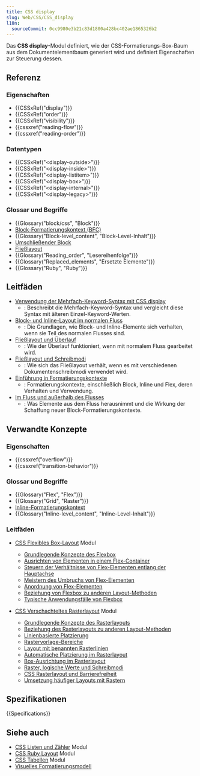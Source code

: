 ```yaml
---
title: CSS display
slug: Web/CSS/CSS_display
l10n:
  sourceCommit: 0cc9980e3b21c83d1800a428bc402ae1865326b2
---
```


Das **CSS display**-Modul definiert, wie der CSS-Formatierungs-Box-Baum aus dem Dokumentelementbaum generiert wird und definiert Eigenschaften zur Steuerung dessen.

## Referenz

### Eigenschaften

- {{CSSxRef("display")}}
- {{CSSxRef("order")}}
- {{CSSxRef("visibility")}}
- {{cssxref("reading-flow")}}
- {{cssxref("reading-order")}}

### Datentypen

- {{CSSxRef("&lt;display-outside&gt;")}}
- {{CSSxRef("&lt;display-inside&gt;")}}
- {{CSSxRef("&lt;display-listitem&gt;")}}
- {{CSSxRef("&lt;display-box&gt;")}}
- {{CSSxRef("&lt;display-internal&gt;")}}
- {{CSSxRef("&lt;display-legacy&gt;")}}

### Glossar und Begriffe

- {{Glossary("block/css", "Block")}}
- [Block-Formatierungskontext (BFC)](/de/docs/Web/CSS/CSS_display/Block_formatting_context)
- {{Glossary("Block-level_content", "Block-Level-Inhalt")}}
- [Umschließender Block](/de/docs/Web/CSS/CSS_display/Containing_block)
- [Fließlayout](/de/docs/Web/CSS/CSS_display/Flow_layout)
- {{Glossary("Reading_order", "Lesereihenfolge")}}
- {{Glossary("Replaced_elements", "Ersetzte Elemente")}}
- {{Glossary("Ruby", "Ruby")}}

## Leitfäden

- [Verwendung der Mehrfach-Keyword-Syntax mit CSS display](/de/docs/Web/CSS/CSS_display/multi-keyword_syntax_of_display)
  - : Beschreibt die Mehrfach-Keyword-Syntax und vergleicht diese Syntax mit älteren Einzel-Keyword-Werten.
- [Block- und Inline-Layout im normalen Fluss](/de/docs/Web/CSS/CSS_display/Block_and_inline_layout_in_normal_flow)
  - : Die Grundlagen, wie Block- und Inline-Elemente sich verhalten, wenn sie Teil des normalen Flusses sind.
- [Fließlayout und Überlauf](/de/docs/Web/CSS/CSS_display/Flow_layout_and_overflow)
  - : Wie der Überlauf funktioniert, wenn mit normalem Fluss gearbeitet wird.
- [Fließlayout und Schreibmodi](/de/docs/Web/CSS/CSS_display/Flow_layout_and_writing_modes)
  - : Wie sich das Fließlayout verhält, wenn es mit verschiedenen Dokumentenschreibmodi verwendet wird.
- [Einführung in Formatierungskontexte](/de/docs/Web/CSS/CSS_display/Introduction_to_formatting_contexts)
  - : Formatierungskontexte, einschließlich Block, Inline und Flex, deren Verhalten und Verwendung.
- [Im Fluss und außerhalb des Flusses](/de/docs/Web/CSS/CSS_display/In_flow_and_out_of_flow)
  - : Was Elemente aus dem Fluss herausnimmt und die Wirkung der Schaffung neuer Block-Formatierungskontexte.

## Verwandte Konzepte

### Eigenschaften

- {{cssxref("overflow")}}
- {{cssxref("transition-behavior")}}

### Glossar und Begriffe

- {{Glossary("Flex", "Flex")}}
- {{Glossary("Grid", "Raster")}}
- [Inline-Formatierungskontext](/de/docs/Web/CSS/CSS_inline_layout/Inline_formatting_context)
- {{Glossary("Inline-level_content", "Inline-Level-Inhalt")}}

### Leitfäden

- [CSS Flexibles Box-Layout](/de/docs/Web/CSS/CSS_flexible_box_layout) Modul
  - [Grundlegende Konzepte des Flexbox](/de/docs/Web/CSS/CSS_flexible_box_layout/Basic_concepts_of_flexbox)
  - [Ausrichten von Elementen in einem Flex-Container](/de/docs/Web/CSS/CSS_flexible_box_layout/Aligning_items_in_a_flex_container)
  - [Steuern der Verhältnisse von Flex-Elementen entlang der Hauptachse](/de/docs/Web/CSS/CSS_flexible_box_layout/Controlling_ratios_of_flex_items_along_the_main_axis)
  - [Meistern des Umbruchs von Flex-Elementen](/de/docs/Web/CSS/CSS_flexible_box_layout/Mastering_wrapping_of_flex_items)
  - [Anordnung von Flex-Elementen](/de/docs/Web/CSS/CSS_flexible_box_layout/Ordering_flex_items)
  - [Beziehung von Flexbox zu anderen Layout-Methoden](/de/docs/Web/CSS/CSS_flexible_box_layout/Relationship_of_flexbox_to_other_layout_methods)
  - [Typische Anwendungsfälle von Flexbox](/de/docs/Web/CSS/CSS_flexible_box_layout/Typical_use_cases_of_flexbox)

- [CSS Verschachteltes Rasterlayout](/de/docs/Web/CSS/CSS_grid_layout) Modul
  - [Grundlegende Konzepte des Rasterlayouts](/de/docs/Web/CSS/CSS_grid_layout/Basic_concepts_of_grid_layout)
  - [Beziehung des Rasterlayouts zu anderen Layout-Methoden](/de/docs/Web/CSS/CSS_grid_layout/Relationship_of_grid_layout_with_other_layout_methods)
  - [Linienbasierte Platzierung](/de/docs/Web/CSS/CSS_grid_layout/Grid_layout_using_line-based_placement)
  - [Rastervorlage-Bereiche](/de/docs/Web/CSS/CSS_grid_layout/Grid_template_areas)
  - [Layout mit benannten Rasterlinien](/de/docs/Web/CSS/CSS_grid_layout/Grid_layout_using_named_grid_lines)
  - [Automatische Platzierung im Rasterlayout](/de/docs/Web/CSS/CSS_grid_layout/Auto-placement_in_grid_layout)
  - [Box-Ausrichtung im Rasterlayout](/de/docs/Web/CSS/CSS_grid_layout/Box_alignment_in_grid_layout)
  - [Raster, logische Werte und Schreibmodi](/de/docs/Web/CSS/CSS_grid_layout/Grids_logical_values_and_writing_modes)
  - [CSS Rasterlayout und Barrierefreiheit](/de/docs/Web/CSS/CSS_grid_layout/Grid_layout_and_accessibility)
  - [Umsetzung häufiger Layouts mit Rastern](/de/docs/Web/CSS/CSS_grid_layout/Realizing_common_layouts_using_grids)

## Spezifikationen

{{Specifications}}

## Siehe auch

- [CSS Listen und Zähler](/de/docs/Web/CSS/CSS_lists) Modul
- [CSS Ruby Layout](/de/docs/Web/CSS/CSS_ruby_layout) Modul
- [CSS Tabellen](/de/docs/Web/CSS/CSS_table) Modul
- [Visuelles Formatierungsmodell](/de/docs/Web/CSS/CSS_display/Visual_formatting_model)
